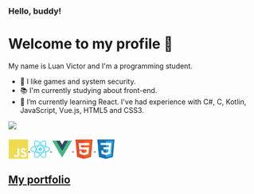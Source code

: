 ### Hello, buddy!

# Welcome to my profile 🎈
My name is Luan Victor and I'm a programming student.

- 📍 I like games and system security.
- :books: I'm currently studying about front-end.
- :pencil: I’m currently learning React. I've had experience with C#, C, Kotlin, JavaScript, Vue.js, HTML5 and CSS3.

<div >
  <a href="https://github.com/luzin7">
  <img height="180em" src="https://github-readme-stats.vercel.app/api/top-langs/?username=luzin7&layout=compact&langs_count=7&theme=tokyonight"/>
</div>

<div style="display: inline_block"> <br/>
  <img align="center" height="40" width="40" src="https://raw.githubusercontent.com/devicons/devicon/master/icons/javascript/javascript-plain.svg">
  <img align="center" height="40" width="40" src="https://raw.githubusercontent.com/devicons/devicon/master/icons/react/react-original.svg">
  <img align="center" height="40" width="40" src="https://raw.githubusercontent.com/devicons/devicon/master/icons/vuejs/vuejs-original.svg">
  <img align="center" height="40" width="40" src="https://raw.githubusercontent.com/devicons/devicon/master/icons/html5/html5-original.svg">
  <img align="center" height="40" width="40" src="https://raw.githubusercontent.com/devicons/devicon/master/icons/css3/css3-original.svg">  
</div>

<div>
<h2><a href="https://lvictor-portfolio.vercel.app/">My portfolio</a>
</div>
